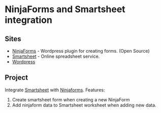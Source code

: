 # NinjaForms and Smartsheet integration

## Sites
* [NinjaForms](https://ninjaforms.com/) - Wordpress plugin for creating forms. (Open Source)
* [Smartsheet](https://www.smartsheet.com/) - Online spreadsheet service. 
* [Wordpress](https://wordpress.org/)

## Project
Integrate [Smartsheet](https://www.smartsheet.com) with [Ninjaforms](https://ninjaforms.com). Features:
1. Create smartsheet form when creating a new NinjaForm
1. Add ninjaform data to Smartsheet worksheet when adding new data.